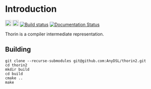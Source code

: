 # Introduction

<a href=https://github.com/AnyDSL/thorin2><img src=https://upload.wikimedia.org/wikipedia/commons/9/91/Octicons-mark-github.svg alt="GitHub" height="20"/></a>
<a href=https://thorin2.readthedocs.io/en/latest/><img src=https://read-the-docs-guidelines.readthedocs-hosted.com/_downloads/3ecfe564cae082d94611f6fda5e08d34/logo-wordmark-light.png alt="Read the Docs" height="20"/></a>
[![Build status](https://ci.appveyor.com/api/projects/status/v1u6jvwubqj4b386/branch/master?svg=true)](https://ci.appveyor.com/project/leissa/thorin2/branch/master)
[![Documentation Status](https://readthedocs.org/projects/thorin2/badge/?version=latest)](https://thorin2.readthedocs.io/en/latest/?badge=latest)

Thorin is a compiler intermediate representation.

## Building

```
git clone --recurse-submodules git@github.com:AnyDSL/thorin2.git
cd thorin2
mkdir build
cd build
cmake ..
make
```
